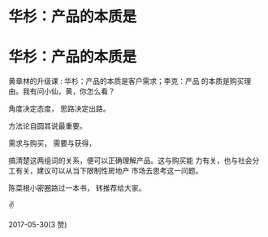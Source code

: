 # 华杉：产品的本质是

# 华杉：产品的本质是

黄章林的升级课 : 华杉：产品的本质是客户需求；李克：产品 的本质是购买理由。我有问小仙，黄，你怎么看？

角度决定态度， 思路决定出路。

方法论自圆其说最重要。

需求与购买， 需要与获得，

搞清楚这两组词的关系，便可以正确理解产品。这与购买能 力有关，也与社会分工有关，建议可以从当下限制性房地产 市场去思考这一问题。

陈菜根小密圈路过一本书， 转推荐给大家。

✌

2017-05-30(3 赞)